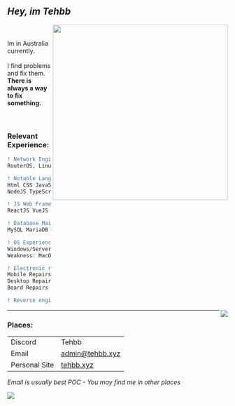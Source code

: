 
<!-- this image is not mine btw and idk where I found it --->

## ***Hey, im Tehbb***



<div align="left">
        <img align="right" width="400" src="https://tehbb.xyz/c/lxdfeh3l"/><br>
        <br>
        Im in Australia currently.<br>
        <br>
        I find problems and fix them.<br>
        <b>There is always a way to fix something.</b><br>
        <br>
        <br>
</div>

<div aligh="left">
  
### Relevant Experience:
```diff
! Network Engineering
RouterOS, Linux Hosted

! Notable Languages
Html CSS JavaScript PHP .NET VB Batchfile *SH
NodeJS TypeScript C C++ Python Lua

! JS Web Frameworks
ReactJS VueJS Nuxt

! Database Mains
MySQL MariaDB MongoDB

! OS Experience
Windows/Server Debian Void Alpine Ubuntu Arch Embedded DSL TrueNAS
Weakness: MacOS

! Electronic repairs
Mobile Repairs
Desktop Repairs
Board Repairs

! Reverse engineering and harware hacking
```
</div>




<!-- <br> -->

<img align="right" src="https://komarev.com/ghpvc/?username=tehbb3"/>
<!-- ![](https://komarev.com/ghpvc/?username=tehbb3) -->

---
### Places:
|   |  |
| ------------- | ------------- |
| Discord       | Tehbb         |
| Email         | admin@tehbb.xyz |
| Personal Site | [tehbb.xyz](https://tehbb.xyz) |

*Email is usually best POC - You may find me in other places*


<!-- page stactistic tracker, older -->
![](https://hit.yhype.me/github/profile?user_id=62781302)
